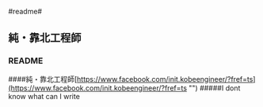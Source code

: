 #readme#
## 純・靠北工程師 ##
### README ###

####純・靠北工程師[https://www.facebook.com/init.kobeengineer/?fref=ts](https://www.facebook.com/init.kobeengineer/?fref=ts "")
#####I dont know what can I write
